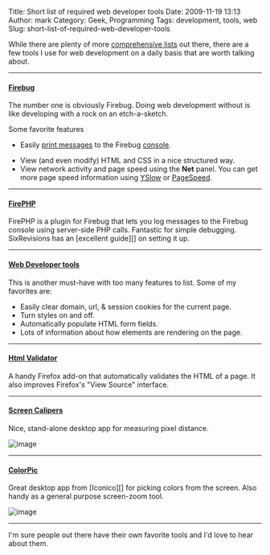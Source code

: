 Title: Short list of required web developer tools
Date: 2009-11-19 13:13
Author: mark
Category: Geek, Programming
Tags: development, tools, web
Slug: short-list-of-required-web-developer-tools

While there are plenty of more [comprehensive lists][] out there, there
are a few tools I use for web development on a daily basis that are
worth talking about.

* * * * *

</p>

#### [Firebug][]

</p>
The number one is obviously Firebug. Doing web development without is
like developing with a rock on an etch-a-sketch.

Some favorite features

-   Easily [print messages][] to the Firebug [console][].
    </p>
    <p>
-   View (and even modify) HTML and CSS in a nice structured way.
-   View network activity and page speed using the **Net** panel. You
    can get more page speed information using [YSlow][] or
    [PageSpeed][].

</p>

* * * * *

</p>

#### [FirePHP][]

</p>
FirePHP is a plugin for Firebug that lets you log messages to the
Firebug console using server-side PHP calls. Fantastic for simple
debugging. SixRevisions has an [excellent guide][] on setting it up.

* * * * *

</p>

#### [Web Developer tools][]

</p>
This is another must-have with too many features to list. Some of my
favorites are:

-   Easily clear domain, url, & session cookies for the current page.
-   Turn styles on and off.
-   Automatically populate HTML form fields.
-   Lots of information about how elements are rendering on the page.

</p>

* * * * *

</p>

#### [Html Validator][]

</p>
A handy Firefox add-on that automatically validates the HTML of a page.
It also improves Firefox's "View Source" interface.

* * * * *

</p>

#### [Screen Calipers][]

</p>
Nice, stand-alone desktop app for measuring pixel distance.

![image][]

* * * * *

</p>

#### [ColorPic][]

</p>
Great desktop app from [Iconico][] for picking colors from the screen.
Also handy as a general purpose screen-zoom tool.

![image][1]

* * * * *

</p>

I'm sure people out there have their own favorite tools and I'd love to
hear about them.

  [comprehensive lists]: http://stackoverflow.com/questions/2187/essential-programming-tools
  [Firebug]: http://getfirebug.com/
  [print messages]: http://mark.biek.org/blog/2009/10/overriding-the-firebug-console-object-in-ie/
  [console]: http://getfirebug.com/console.html
  [YSlow]: http://developer.yahoo.com/yslow/
  [PageSpeed]: http://code.google.com/speed/page-speed/
  [FirePHP]: http://www.firephp.org/
  [excellent guide]: http://sixrevisions.com/web-development/how-to-debug-php-using-firefox-with-firephp/
  [Web Developer tools]: http://chrispederick.com/work/web-developer/
  [Html Validator]: http://users.skynet.be/mgueury/mozilla/
  [Screen Calipers]: http://dl.dropbox.com/u/477519/Calipers.exe
  [image]: http://farm3.static.flickr.com/2498/4117210587_d6688e40e5.jpg
  [ColorPic]: http://dl.dropbox.com/u/477519/ColorPic.zip
  [Iconico]: http://www.iconico.com/colorpic/
  [1]: http://farm3.static.flickr.com/2547/4117210593_8893e3f39f.jpg
